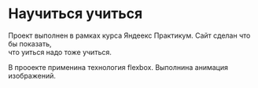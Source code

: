 # Научиться учиться #

Проект выполнен в рамках курса Яндеекс Практикум. Сайт сделан что бы показать,  
что уиться надо тоже учиться. 

В прооекте применина технология flexbox. Выполнина анимация изображений. 